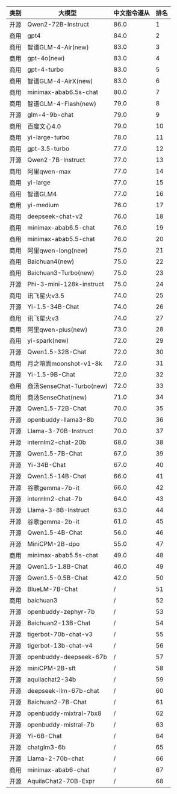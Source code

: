 
| 类别 | 大模型                         | 中文指令遵从 | 排名 |
|-----|------------------------------|---------|----|
|开源|Qwen2-72B-Instruct|86.0|1|
|商用|gpt4|84.0|2|
|商用|智谱GLM-4-Air(new)|83.0|3|
|商用|gpt-4o(new)|83.0|4|
|商用|gpt-4-turbo|83.0|5|
|商用|智谱GLM-4-AirX(new)|83.0|6|
|商用|minimax-abab6.5s-chat|80.0|7|
|商用|智谱GLM-4-Flash(new)|79.0|8|
|开源|glm-4-9b-chat|79.0|9|
|商用|百度文心4.0|79.0|10|
|商用|yi-large-turbo|78.0|11|
|商用|gpt-3.5-turbo|77.0|12|
|开源|Qwen2-7B-Instruct|77.0|13|
|商用|阿里qwen-max|77.0|14|
|商用|yi-large|77.0|15|
|商用|智谱GLM4|77.0|16|
|商用|yi-medium|76.0|17|
|商用|deepseek-chat-v2|76.0|18|
|商用|minimax-abab6.5-chat|76.0|19|
|商用|minimax-abab5.5-chat|76.0|20|
|商用|阿里qwen-long(new)|75.0|21|
|商用|Baichuan4(new)|75.0|22|
|商用|Baichuan3-Turbo(new)|75.0|23|
|开源|Phi-3-mini-128k-instruct|75.0|24|
|商用|讯飞星火v3.5|74.0|25|
|开源|Yi-1.5-34B-Chat|74.0|26|
|商用|讯飞星火v3|74.0|27|
|商用|阿里qwen-plus(new)|73.0|28|
|商用|yi-spark(new)|72.0|29|
|开源|Qwen1.5-32B-Chat|72.0|30|
|商用|月之暗面moonshot-v1-8k|72.0|31|
|开源|Yi-1.5-9B-Chat|72.0|32|
|商用|商汤SenseChat-Turbo(new)|72.0|33|
|商用|商汤SenseChat(new)|71.0|34|
|开源|Qwen1.5-72B-Chat|70.0|35|
|开源|openbuddy-llama3-8b|70.0|36|
|开源|Llama-3-70B-Instruct|70.0|37|
|开源|internlm2-chat-20b|68.0|38|
|开源|Qwen1.5-7B-Chat|67.0|39|
|开源|Yi-34B-Chat|67.0|40|
|开源|Qwen1.5-14B-Chat|66.0|41|
|开源|谷歌gemma-7b-it|66.0|42|
|开源|internlm2-chat-7b|64.0|43|
|开源|Llama-3-8B-Instruct|63.0|44|
|开源|谷歌gemma-2b-it|61.0|45|
|开源|Qwen1.5-4B-Chat|56.0|46|
|开源|MiniCPM-2B-dpo|55.0|47|
|商用|minimax-abab5.5s-chat|49.0|48|
|开源|Qwen1.5-1.8B-Chat|46.0|49|
|开源|Qwen1.5-0.5B-Chat|42.0|50|
|开源|BlueLM-7B-Chat|/|51|
|商用|baichuan3|/|52|
|开源|openbuddy-zephyr-7b|/|53|
|开源|Baichuan2-13B-Chat|/|54|
|开源|tigerbot-70b-chat-v3|/|55|
|开源|tigerbot-13b-chat-v4|/|56|
|开源|openbuddy-deepseek-67b|/|57|
|开源|miniCPM-2B-sft|/|58|
|开源|aquilachat2-34b|/|59|
|开源|deepseek-llm-67b-chat|/|60|
|开源|Baichuan2-7B-Chat|/|61|
|开源|openbuddy-mixtral-7bx8|/|62|
|开源|openbuddy-mistral-7b|/|63|
|开源|Yi-6B-Chat|/|64|
|开源|chatglm3-6b|/|65|
|开源|Llama-2-70b-chat|/|66|
|商用|minimax-abab6-chat|/|67|
|开源|AquilaChat2-70B-Expr|/|68|

